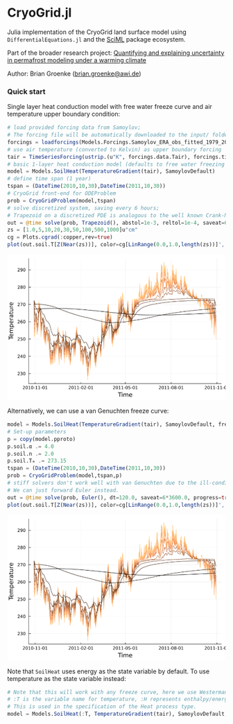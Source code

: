 # CryoGrid.jl

Julia implementation of the CryoGrid land surface model using `DifferentialEquations.jl` and the [SciML](https://github.com/SciML)
package ecosystem.

Part of the broader research project: [Quantifying and explaining uncertainty in permafrost modeling under a warming climate](https://drive.google.com/file/d/1wB_EXtlO_PMXFSzZ-bRV8cg0a0DGDtAB/view?usp=sharing)

Author: Brian Groenke (brian.groenke@awi.de)

### Quick start

Single layer heat conduction model with free water freeze curve and air temperature upper boundary condition:

```julia
# load provided forcing data from Samoylov;
# The forcing file will be automatically downloaded to the input/ folder if not already present.
forcings = loadforcings(Models.Forcings.Samoylov_ERA_obs_fitted_1979_2014_spinup_extended_2044, :Tair => u"°C");
# use air temperature (converted to Kelvin) as upper boundary forcing
tair = TimeSeriesForcing(ustrip.(u"K", forcings.data.Tair), forcings.timestamps, :Tair);
# basic 1-layer heat conduction model (defaults to free water freezing scheme)
model = Models.SoilHeat(TemperatureGradient(tair), SamoylovDefault)
# define time span (1 year)
tspan = (DateTime(2010,10,30),DateTime(2011,10,30))
# CryoGrid front-end for ODEProblem
prob = CryoGridProblem(model,tspan)
# solve discretized system, saving every 6 hours;
# Trapezoid on a discretized PDE is analogous to the well known Crank-Nicolson method.
out = @time solve(prob, Trapezoid(), abstol=1e-3, reltol=1e-4, saveat=6*3600.0, progress=true) |> CryoGridOutput;
zs = [1.0,5,10,20,30,50,100,500,1000]u"cm"
cg = Plots.cgrad(:copper,rev=true)
plot(out.soil.T[Z(Near(zs))], color=cg[LinRange(0.0,1.0,length(zs))]', ylabel="Temperature", leg=false, dpi=150)
```
![Ts_output_freew](res/Ts_H_tair_freeW_2010-2011.png)

Alternatively, we can use a van Genuchten freeze curve:

```julia
model = Models.SoilHeat(TemperatureGradient(tair), SamoylovDefault, freezecurve=SFCC(VanGenuchten()))
# Set-up parameters
p = copy(model.pproto)
p.soil.α .= 4.0
p.soil.n .= 2.0
p.soil.Tₘ .= 273.15
tspan = (DateTime(2010,10,30),DateTime(2011,10,30))
prob = CryoGridProblem(model,tspan,p)
# stiff solvers don't work well with van Genuchten due to the ill-conditioned Jacobian;
# We can just forward Euler instead.
out = @time solve(prob, Euler(), dt=120.0, saveat=6*3600.0, progress=true) |> CryoGridOutput;
plot(out.soil.T[Z(Near(zs))], color=cg[LinRange(0.0,1.0,length(zs))]', ylabel="Temperature", leg=false, dpi=150)
```
![Ts_output_vgfc](res/Ts_H_tair_vg_2010-2011.png)

Note that `SoilHeat` uses energy as the state variable by default. To use temperature as the state variable instead:

```julia
# Note that this will work with any freeze curve, here we use Westermann (2011).
# :T is the variable name for temperature, :H represents enthalpy/energy.
# This is used in the specification of the Heat process type.
model = Models.SoilHeat(:T, TemperatureGradient(tair), SamoylovDefault, freezecurve=SFCC(Westermann()))
```

